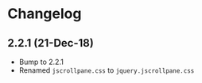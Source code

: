 # Changelog

## 2.2.1 (21-Dec-18)

* Bump to 2.2.1
* Renamed `jscrollpane.css` to `jquery.jscrollpane.css`